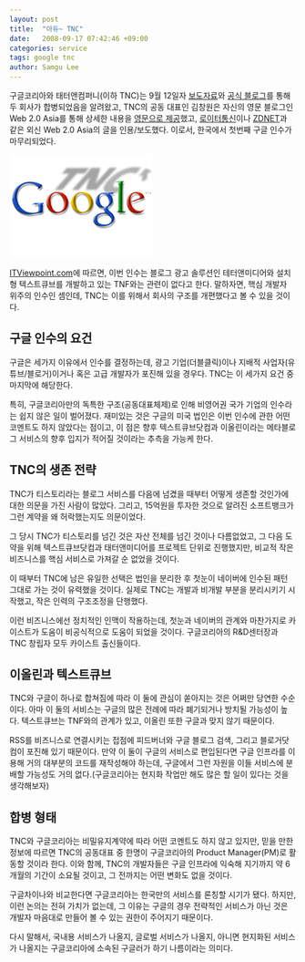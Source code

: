 ```yaml
---
layout: post
title:  "아듀~ TNC"
date:   2008-09-17 07:42:46 +09:00
categories: service
tags: google tnc
author: Samgu Lee
---
```

구글코리아와 태터앤컴퍼니(이하 TNC)는 9월 12일자 [보도자료](http://docs.google.com/Doc?id=ajfjqkh5m8z8_93d5thkqhg)와 [공식 블로그](http://googlekoreablog.blogspot.com/2008/09/blog-post_12.html)를 통해 두 회사가 합병되었음을 알려왔고, TNC의 공동 대표인 김창원은 자신의 영문 블로그인 Web 2.0 Asia를 통해 상세한 내용을 [영문으로 제공](http://web20asia.com/321)했고, [로이터통신](http://www.reuters.com/article/technologyNews/idUSN1247430620080912)이나 [ZDNET](http://news.zdnet.co.uk/internet/0,1000000097,39488199,00.htm)과 같은 외신 Web 2.0 Asia의 글을 인용/보도했다. 이로서, 한국에서 첫번째 구글 인수가 마무리되었다.

![TNC, 구글코리아에 인수](/assets/google_and_tnc.gif)

[ITViewpoint.com](http://itviewpoint.com/74142)에 따르면, 이번 인수는 블로그 광고 솔루션인 테터앤미디어와 설치형 텍스트큐브를 개발하고 있는 TNF와는 관련이 없다고 한다. 말하자면, 핵심 개발자 위주의 인수인 셈인데, TNC는 이를 위해서 회사의 구조를 개편했다고 볼 수 있을 것이다.

## 구글 인수의 요건

구글은 세가지 이유에서 인수를 결정하는데, 광고 기업(더블클릭)이나 지배적 사업자(유튜브/블로거)이거나 혹은 고급 개발자가 포진해 있을 경우다. TNC는 이 세가지 요건 중 마지막에 해당한다. 

특히, 구글코리아만의 독특한 구조(공동대표체제)로 인해 비영어권 국가 기업의 인수라는 쉽지 않은 일이 벌어졌다. 재미있는 것은 구글의 미국 법인은 이번 인수에 관한 어떤 코멘트도 하지 않았다는 점이고, 이 점은 향후 텍스트큐브닷컴과 이올린이라는 메타블로그 서비스의 향후 입지가 적어질 것이라는 추측을 가능케 한다.

## TNC의 생존 전략

TNC가 티스토리라는 블로그 서비스를 다음에 넘겼을 때부터 어떻게 생존할 것인가에 대한 의문을 가진 사람이 많았다. 그리고, 15억원을 투자한 것으로 알려진 소프트뱅크가 그런 계약을 왜 허락했는지도 의문이었다.

그 당시 TNC가 티스토리를 넘긴 것은 자산 전체를 넘긴 것이나 다름없었고, 그 다음 도약을 위해 텍스트큐브닷컴과 태터앤미디어를 프로젝트 단위로 진행했지만, 비교적 작은 비즈니스를 핵심 서비스로 가져갈 순 없었을 것이다.

이 때부터 TNC에 남은 유일한 선택은 법인을 분리한 후 첫눈이 네이버에 인수된 패턴 그대로 가는 것이 유력했을 것이다. 실제로 TNC는 개발과 비개발 부분을 분리시키기 시작했고, 작은 인력의 구조조정을 단행했다.

이런 비즈니스에선 정치적인 인맥이 작용하는데, 첫눈과 네이버의 관계와 마찬가지로 카이스트가 도움이 비공식적으로 도움이 되었을 것이다. 구글코리아의 R&D센터장과 TNC 창립자 모두 카이스트 출신들이다.

## 이올린과 텍스트큐브

TNC와 구글이 하나로 합쳐짐에 따라 이 둘에 관심이 쏟아지는 것은 어쩌만 당연한 수순이다. 아마 이 둘의 서비스는 구글의 많은 전례에 따라 폐기되거나 방치될 가능성이 높다. 텍스트큐브는 TNF와의 관계가 있고, 이올린 또한 구글과 맞지 않기 때문이다.

RSS를 비즈니스로 연결시키는 접점에 피드버너와 구글 블로그 검색, 그리고 블로거닷컴이 포진해 있기 때문이다. 만약 이 둘이 구글의 서비스로 편입된다면 구글 인프라를 이용해 거의 대부분의 코드를 재작성해야 하는데, 구글에서 그런 자원을 이들 서비스에 분배할 가능성도 거의 없다.(구글코리아는 현지화 작업만 해도 많은 할 일이 있다는 것을 생각해보자)

## 합병 형태

TNC와 구글코리아는 비밀유지계약에 따라 어떤 코멘트도 하지 않고 있지만, 믿을 만한 정보에 따르면 TNC의 공동대표 중 한명이 구글코리아의 Product Manager(PM)로 활동할 것이라 한다. 이와 함께, TNC의 개발자들은 구글 인프라에 익숙해 지기까지 약 6개월의 기간이 소요될 것이고, 그 전까지는 어떤 변화도 없을 것이다.

구글차이나와 비교한다면 구글코리아는 한국만의 서비스를 론칭할 시기가 됐다. 하지만, 이런 논의는 전혀 가치가 없는데, 그 이유는 구글의 경우 전략적인 서비스가 아닌 것은 개발자 마음대로 만들어 볼 수 있는 권한이 주어지기 때문이다.

다시 말해서, 국내용 서비스가 나올지, 글로벌 서비스가 나올지, 아니면 현지화된 서비스가 나올지는 구글코리아에 소속된 구글러가 하기 나름이라는 의미다.
